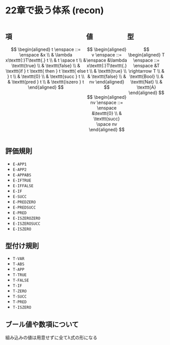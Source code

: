 # 22章で扱う体系 (recon)

<div style="display:flex;justify-content: space-evenly;">
  <div>

## 項

$$
\begin{aligned}
   t \enspace ::= \enspace &x \\
   & \lambda x\texttt{:}T\texttt{.} t \\
   & t \space t \\
   & \texttt{true} \\
   & \texttt{false} \\
   & \texttt{if } t \texttt{ then } t \texttt{ else } t \\
   & \texttt{0} \\
   & \texttt{succ } t \\
   & \texttt{pred } t \\
   & \texttt{iszero } t
\end{aligned}
$$
  </div>
  <div>

## 値

$$
\begin{aligned}
   v \enspace ::= \enspace &\lambda x\texttt{:}T\texttt{.} t \\
   & \texttt{true} \\
   & \texttt{false} \\
   & nv
\end{aligned}
$$

$$
\begin{aligned}
   nv \enspace ::= \enspace &\texttt{0} \\
   & \texttt{succ} \space nv
\end{aligned}
$$

  </div>
  <div>

## 型

$$
\begin{aligned}
   T \enspace ::= \enspace &T \rightarrow T \\
   & \texttt{Bool} \\
   & \texttt{Nat} \\
   & \texttt{A}
\end{aligned}
$$
  </div>

</div>

## 評価規則

- `E-APP1`
- `E-APP2`
- `E-APPABS`
- `E-IFTRUE`
- `E-IFFALSE`
- `E-IF`
- `E-SUCC`
- `E-PREDZERO`
- `E-PREDSUCC`
- `E-PRED`
- `E-ISZEROZERO`
- `E-ISZEROSUCC`
- `E-ISZERO`

## 型付け規則

- `T-VAR`
- `T-ABS`
- `T-APP`
- `T-TRUE`
- `T-FALSE`
- `T-IF`
- `T-ZERO`
- `T-SUCC`
- `T-PRED`
- `T-ISZERO`

## ブール値や数項について

組み込みの値は用意せずに全てλ式の形になる
